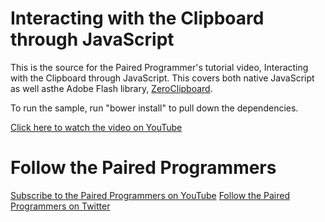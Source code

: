 <h1>Interacting with the Clipboard through JavaScript</h1>
This is the source for the Paired Programmer's tutorial video, Interacting with the Clipboard through JavaScript.  This covers both native JavaScript as well asthe Adobe Flash library, <a href="http://www.zeroclipboard.org/">ZeroClipboard</a>.

To run the sample, run "bower install" to pull down the dependencies.

<a href="https://www.youtube.com/watch?v=6e1v6D2ka3w">Click here to watch the video on YouTube</a>

<h1>Follow the Paired Programmers</h1>
<a href="https://www.youtube.com/channel/UCyFgdOQhteO_EWAQKh7zOvA">Subscribe to the Paired Programmers on YouTube</a>
<a href="https://twitter.com/PairedPrgmrs">Follow the Paired Programmers on Twitter</a>

